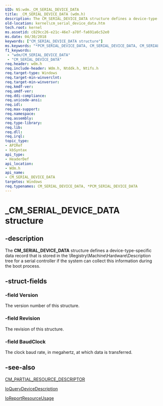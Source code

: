 ```yaml
---
UID: NS:wdm._CM_SERIAL_DEVICE_DATA
title: _CM_SERIAL_DEVICE_DATA (wdm.h)
description: The CM_SERIAL_DEVICE_DATA structure defines a device-type-specific data record that is stored in the \\Registry\Machine\Hardware\Description tree for a serial controller if the system can collect this information during the boot process.
old-location: kernel\cm_serial_device_data.htm
tech.root: kernel
ms.assetid: c829cc26-e21c-46e7-a70f-fa691a6c52e0
ms.date: 04/30/2018
keywords: ["CM_SERIAL_DEVICE_DATA structure"]
ms.keywords: "*PCM_SERIAL_DEVICE_DATA, CM_SERIAL_DEVICE_DATA, CM_SERIAL_DEVICE_DATA structure [Kernel-Mode Driver Architecture], PCM_SERIAL_DEVICE_DATA, PCM_SERIAL_DEVICE_DATA structure pointer [Kernel-Mode Driver Architecture], _CM_SERIAL_DEVICE_DATA, kernel.cm_serial_device_data, kstruct_a_5b9a8153-d673-4576-b861-3242faf23c54.xml, wdm/CM_SERIAL_DEVICE_DATA, wdm/PCM_SERIAL_DEVICE_DATA"
f1_keywords:
 - "wdm/CM_SERIAL_DEVICE_DATA"
 - "CM_SERIAL_DEVICE_DATA"
req.header: wdm.h
req.include-header: Wdm.h, Ntddk.h, Ntifs.h
req.target-type: Windows
req.target-min-winverclnt: 
req.target-min-winversvr: 
req.kmdf-ver: 
req.umdf-ver: 
req.ddi-compliance: 
req.unicode-ansi: 
req.idl: 
req.max-support: 
req.namespace: 
req.assembly: 
req.type-library: 
req.lib: 
req.dll: 
req.irql: 
topic_type:
- APIRef
- kbSyntax
api_type:
- HeaderDef
api_location:
- Wdm.h
api_name:
- CM_SERIAL_DEVICE_DATA
targetos: Windows
req.typenames: CM_SERIAL_DEVICE_DATA, *PCM_SERIAL_DEVICE_DATA
---
```


# _CM_SERIAL_DEVICE_DATA structure


## -description


The <b>CM_SERIAL_DEVICE_DATA</b> structure defines a device-type-specific data record that is stored in the \\Registry\Machine\Hardware\Description tree for a serial controller if the system can collect this information during the boot process.


## -struct-fields




### -field Version

The version number of this structure.


### -field Revision

The revision of this structure.


### -field BaudClock

The clock baud rate, in megahertz, at which data is transferred.


## -see-also




<a href="https://docs.microsoft.com/windows-hardware/drivers/ddi/wdm/ns-wdm-_cm_partial_resource_descriptor">CM_PARTIAL_RESOURCE_DESCRIPTOR</a>



<a href="https://docs.microsoft.com/windows-hardware/drivers/kernel/mmcreatemdl">IoQueryDeviceDescription</a>



<a href="https://docs.microsoft.com/windows-hardware/drivers/kernel/mmcreatemdl">IoReportResourceUsage</a>
 

 

